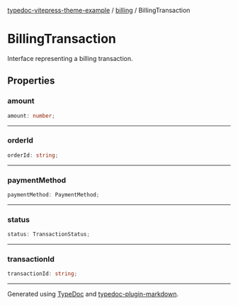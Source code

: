 [typedoc-vitepress-theme-example](../../index.md) / [billing](../index.md) / BillingTransaction

# BillingTransaction

Interface representing a billing transaction.

## Properties

### amount

```ts
amount: number;
```

***

### orderId

```ts
orderId: string;
```

***

### paymentMethod

```ts
paymentMethod: PaymentMethod;
```

***

### status

```ts
status: TransactionStatus;
```

***

### transactionId

```ts
transactionId: string;
```

***

Generated using [TypeDoc](https://typedoc.org) and [typedoc-plugin-markdown](https://typedoc-plugin-markdown.org).
